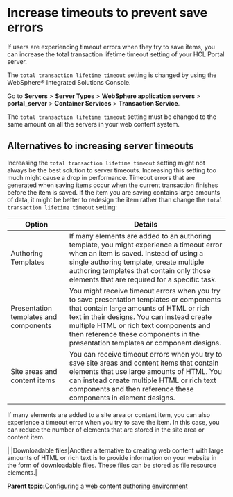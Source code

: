 # Increase timeouts to prevent save errors 

If users are experiencing timeout errors when they try to save items, you can increase the total transaction lifetime timeout setting of your HCL Portal server.

The `total transaction lifetime timeout` setting is changed by using the WebSphere® Integrated Solutions Console.

Go to **Servers** \> **Server Types** \> **WebSphere application servers** \> **portal\_server** \> **Container Services** \> **Transaction Service**.

The `total transaction lifetime timeout` setting must be changed to the same amount on all the servers in your web content system.

## Alternatives to increasing server timeouts

Increasing the `total transaction lifetime timeout` setting might not always be the best solution to server timeouts. Increasing this setting too much might cause a drop in performance. Timeout errors that are generated when saving items occur when the current transaction finishes before the item is saved. If the item you are saving contains large amounts of data, it might be better to redesign the item rather than change the `total transaction lifetime timeout` setting:

|Option|Details|
|------|-------|
|Authoring Templates|If many elements are added to an authoring template, you might experience a timeout error when an item is saved. Instead of using a single authoring template, create multiple authoring templates that contain only those elements that are required for a specific task.|
|Presentation templates and components|You might receive timeout errors when you try to save presentation templates or components that contain large amounts of HTML or rich text in their designs. You can instead create multiple HTML or rich text components and then reference these components in the presentation templates or component designs.|
|Site areas and content items|You can receive timeout errors when you try to save site areas and content items that contain elements that use large amounts of HTML. You can instead create multiple HTML or rich text components and then reference these components in element designs.

 If many elements are added to a site area or content item, you can also experience a timeout error when you try to save the item. In this case, you can reduce the number of elements that are stored in the site area or content item.

|
|Downloadable files|Another alternative to creating web content with large amounts of HTML or rich text is to provide information on your website in the form of downloadable files. These files can be stored as file resource elements.|

**Parent topic:**[Configuring a web content authoring environment ](../wcm/wcm_install_cfgauthoring.md)

